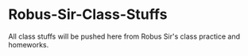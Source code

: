 # Robus-Sir-Class-Stuffs
All class stuffs will be pushed here from Robus Sir's class practice and homeworks.
